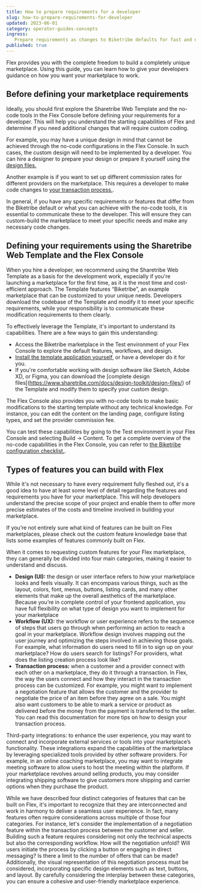 ```yaml
---
title: How to prepare requirements for a developer
slug: how-to-prepare-requirements-for-developer
updated: 2023-06-01
category: operator-guides-concepts
ingress:
   Prepare requirements as changes to Biketribe defaults for fast and efficient custom development
published: true   
---
```



Flex provides you with the complete freedom to build a completely unique marketplace. Using this guide, you can learn how to give your developers guidance on how you want your marketplace to work.

## Before defining your marketplace requirements 

Ideally, you should first explore the Sharetribe Web Template and the no-code tools in the Flex Console before defining your requirements for a developer. This will help you understand the starting capabilities of Flex and determine if you need additional changes that will require custom coding.

For example, you may have a unique design in mind that cannot be achieved through the no-code configurations in the Flex Console. In such cases, the custom design will need to be implemented by a developer. You can hire a designer to prepare your design or prepare it yourself using the [design files.](https://www.sharetribe.com/docs/design-toolkit/design-files/)

Another example is if you want to set up different commission rates for different providers on the marketplace. This requires a developer to make code changes to [your transaction process.](https://www.sharetribe.com/docs/concepts/change-transaction-process/).

In general, if you have any specific requirements or features that differ from the Biketribe default or what you can achieve with the no-code tools, it is essential to communicate these to the developer. This will ensure they can custom-build the marketplace to meet your specific needs and make any necessary code changes.


## Defining your requirements using the Sharetribe Web Template and the Flex Console

When you hire a developer, we recommend using the Sharetribe Web Template as a basis for the development work, especially if you're launching a marketplace for the first time, as it is the most time and cost-efficient approach. The Template features “Biketribe”, an example marketplace that can be customized to your unique needs. Developers download the codebase of the Template and modify it to meet your specific requirements, while your responsibility is to communicate these modification requirements to them clearly. 

To effectively leverage the Template, it's important to understand its capabilities. There are a few ways to gain this understanding:

- Access the Biketribe marketplace in the Test environment of your Flex Console to explore the default features, workflows, and design.
- [Install the template application yourself](https://www.sharetribe.com/docs/introduction/getting-started-with-web-template/), or have a developer do it for you.
- If you're comfortable working with design software like Sketch, Adobe XD, or Figma, you can download the [complete design files[(https://www.sharetribe.com/docs/design-toolkit/design-files/) of the Template and modify them to specify your custom design.

The Flex Console also provides you with no-code tools to make basic modifications to the starting template without any technical knowledge. For instance, you can edit the content on the landing page, configure listing types, and set the provider commission fee. 

You can test these capabilities by going to the Test environment in your Flex Console and selecting Build → Content. To get a complete overview of the no-code capabilities in the Flex Console, you can refer to [the Biketribe configuration checklist.](https://www.sharetribe.com/docs/operator-guides/biketribe-configuration-checklist).

## Types of features you can build with Flex

While it's not necessary to have every requirement fully fleshed out, it's a good idea to have at least some level of detail regarding the features and requirements you have for your marketplace. This will help developers understand the precise scope of your project and enable them to offer more precise estimates of the costs and timeline involved in building your marketplace.

If you’re not entirely sure what kind of features can be built on Flex marketplaces, please check out the custom feature knowledge base that lists some examples of features commonly built on Flex. 

When it comes to requesting custom features for your Flex marketplace, they can generally be divided into four main categories, making it easier to understand and discuss.


- **Design (UI):** the design or user interface refers to how your marketplace looks and feels visually. It can encompass various things, such as the layout, colors, font, menus, buttons, listing cards, and many other elements that make up the overall aesthetics of the marketplace. Because you’re in complete control of your frontend application, you have full flexibility on what type of design you want to implement for your marketplace
- **Workflow (UX):** the workflow or user experience refers to the sequence of steps that users go through when performing an action to reach a goal in your marketplace. Workflow design involves mapping out the user journey and optimizing the steps involved in achieving those goals. For example, what information do users need to fill in to sign up on your marketplace? How do users search for listings? For providers, what does the listing creation process look like? 
- **Transaction process:** when a customer and a provider connect with each other on a marketplace, they do it through a transaction. In Flex, the way the users connect and how they interact in the transaction process can be customized. For example, you might want to implement a negotiation feature that allows the customer and the provider to negotiate the price of an item before they agree on a sale. You might also want customers to be able to mark a service or product as delivered before the money from the payment is transferred to the seller. You can read this documentation for more tips on how to design your transaction process. 


Third-party integrations: to enhance the user experience, you may want to connect and incorporate external services or tools into your marketplace’s functionality. These integrations expand the capabilities of the marketplace by leveraging specialized tools provided by other software providers. For example, in an online coaching marketplace, you may want to integrate meeting software to allow users to host the meeting within the platform. If your marketplace revolves around selling products, you may consider integrating shipping software to give customers more shipping and carrier options when they purchase the product. 

While we have described four distinct categories of features that can be built on Flex, it's important to recognize that they are interconnected and work in harmony to deliver a seamless user experience. In fact, many features often require considerations across multiple of those four categories. For instance, let's consider the implementation of a negotiation feature within the transaction process between the customer and seller. Building such a feature requires considering not only the technical aspects but also the corresponding workflow. How will the negotiation unfold? Will users initiate the process by clicking a button or engaging in direct messaging? Is there a limit to the number of offers that can be made? Additionally, the visual representation of this negotiation process must be considered, incorporating specific design elements such as text, buttons, and layout. By carefully considering the interplay between these categories, you can ensure a cohesive and user-friendly marketplace experience.



